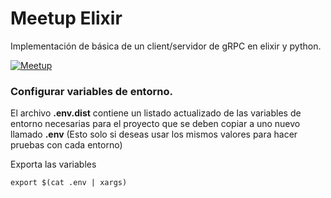 # Meetup Elixir

Implementación de básica de un client/servidor de gRPC en elixir y python.

[![Meetup](https://pbs.twimg.com/media/EBU3sj-XsAUuQ4S?format=jpg&name=small)](https://docs.google.com/presentation/d/1k-b0ZyorMEVCmatgjKGxjrP-eQQeaLbyivJCQNqeDy8/edit#slide=id.p3)

### Configurar variables de entorno.

El archivo __.env.dist__ contiene un listado actualizado de las variables de entorno necesarias para el proyecto que se deben copiar a uno nuevo llamado __.env__ (Esto solo si deseas usar los mismos valores para hacer pruebas con cada entorno)

Exporta las variables

```shell
export $(cat .env | xargs)
```
